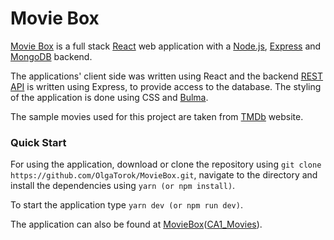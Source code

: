 # Movie Box

[Movie Box](https://github.com/OlgaTorok/MovieBox) is a full stack [React](https://reactjs.org/) web application with a [Node.js](https://nodejs.org/en/), [Express](https://expressjs.com/) and [MongoDB](https://www.mongodb.com/cloud/atlas/) backend. 

The applications' client side was written using React and the backend [REST API](https://restfulapi.net/) is written using Express, to provide access to the database. The styling of the application is done using CSS and [Bulma](https://bulma.io/). 

The sample movies used for this project are taken from [TMDb](https://www.themoviedb.org/) website. 

### Quick Start
For using the application, download or clone the repository using ``git clone https://github.com/OlgaTorok/MovieBox.git``, navigate to the directory and install the dependencies using ``yarn (or npm install)``.  

To start the application type ``yarn dev (or npm run dev)``.

The application can also be found at [MovieBox](https://movie-box-react.herokuapp.com/)([CA1_Movies](https://movie-list-c0857.firebaseapp.com)).

